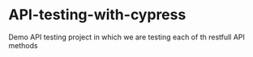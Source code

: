 # API-testing-with-cypress
Demo API testing project in which we are testing each of th restfull API methods 

